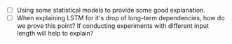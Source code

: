 * [ ] Using some statistical models to provide some good explanation. 
* [ ] When explaining LSTM for it's drop of long-term dependencies, how do we prove this point? If conducting experiments with different input length will help to explain? 
